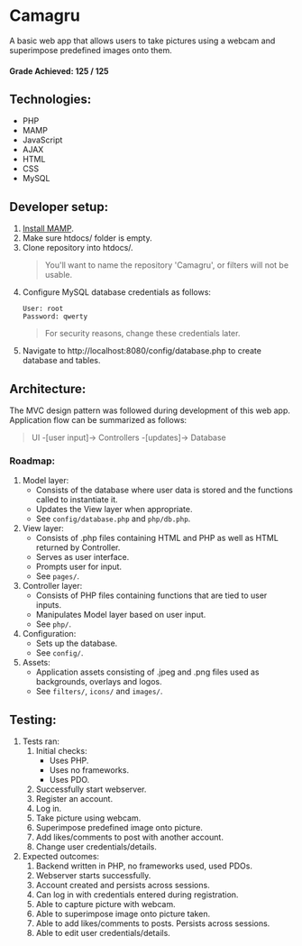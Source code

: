 # Camagru
A basic web app that allows users to take pictures using a webcam and superimpose predefined images onto them.

#### Grade Achieved: 125 / 125

## Technologies:
- PHP
- MAMP
- JavaScript
- AJAX
- HTML
- CSS
- MySQL

## Developer setup:
1. [Install MAMP](https://www.mamp.info/en/downloads/).
2. Make sure htdocs/ folder is empty.
3. Clone repository into htdocs/.
	> You'll want to name the repository 'Camagru', or filters will not be usable.
4. Configure MySQL database credentials as follows:
	```
	User: root
	Password: qwerty
	```
	> For security reasons, change these credentials later.
5. Navigate to http://localhost:8080/config/database.php to create database and tables.

## Architecture:
The MVC design pattern was followed during development of this web app.
Application flow can be summarized as follows:

> UI -[user input]-> Controllers -[updates]-> Database

### Roadmap:
1. Model layer:
	* Consists of the database where user data is stored and the functions called to instantiate it.
	* Updates the View layer when appropriate.
	* See `config/database.php` and `php/db.php`.
2. View layer:
	* Consists of .php files containing HTML and PHP as well as HTML returned by Controller.
	* Serves as user interface.
	* Prompts user for input.
	* See `pages/`.
3. Controller layer:
	* Consists of PHP files containing functions that are tied to user inputs.
	* Manipulates Model layer based on user input.
	* See `php/`.
4. Configuration:
	* Sets up the database.
	* See `config/`.
5. Assets:
	* Application assets consisting of .jpeg and .png files used as backgrounds, overlays and logos.
	* See `filters/`, `icons/` and `images/`.

## Testing:
1. Tests ran:
	1. Initial checks:
		* Uses PHP.
		* Uses no frameworks.
		* Uses PDO.
	2. Successfully start webserver.
	3. Register an account.
	4. Log in.
	5. Take picture using webcam.
	6. Superimpose predefined image onto picture.
	7. Add likes/comments to post with another account.
	8. Change user credentials/details.
2. Expected outcomes:
	1. Backend written in PHP, no frameworks used, used PDOs.
	2. Webserver starts successfully.
	3. Account created and persists across sessions.
	4. Can log in with credentials entered during registration.
	5. Able to capture picture with webcam.
	6. Able to superimpose image onto picture taken.
	7. Able to add likes/comments to posts. Persists across sessions.
	8. Able to edit user credentials/details.
